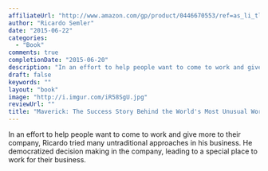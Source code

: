 ```yaml
---
affiliateUrl: "http://www.amazon.com/gp/product/0446670553/ref=as_li_tl?ie=UTF8&camp=1789&creative=390957&creativeASIN=0446670553&linkCode=as2&tag=jaktre-20&linkId=VRPSQ3DZK5OEDCHG"
author: "Ricardo Semler"
date: "2015-06-22"
categories:
  - "Book"
comments: true
completionDate: "2015-06-20"
description: "In an effort to help people want to come to work and give more to their company, Ricardo tried many untraditional approaches in his business.  He demo"
draft: false
keywords: ""
layout: "book"
image: "http://i.imgur.com/iR58SgU.jpg"
reviewUrl: ""
title: "Maverick: The Success Story Behind the World's Most Unusual Workplace"
---
```


In an effort to help people want to come to work and give more to their company, Ricardo tried many untraditional approaches in his business.  He democratized decision making in the company, leading to a special place to work for their business.
